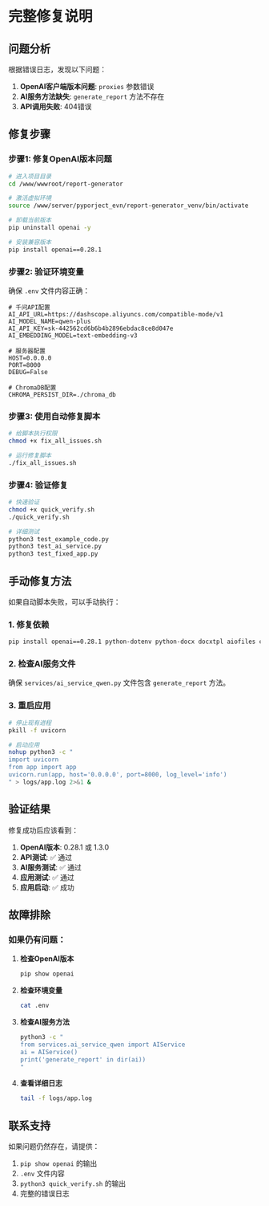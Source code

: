 # 完整修复说明

## 问题分析

根据错误日志，发现以下问题：

1. **OpenAI客户端版本问题**: `proxies` 参数错误
2. **AI服务方法缺失**: `generate_report` 方法不存在
3. **API调用失败**: 404错误

## 修复步骤

### 步骤1: 修复OpenAI版本问题

```bash
# 进入项目目录
cd /www/wwwroot/report-generator

# 激活虚拟环境
source /www/server/pyporject_evn/report-generator_venv/bin/activate

# 卸载当前版本
pip uninstall openai -y

# 安装兼容版本
pip install openai==0.28.1
```

### 步骤2: 验证环境变量

确保 `.env` 文件内容正确：

```env
# 千问API配置
AI_API_URL=https://dashscope.aliyuncs.com/compatible-mode/v1
AI_MODEL_NAME=qwen-plus
AI_API_KEY=sk-442562cd6b6b4b2896ebdac8ce8d047e
AI_EMBEDDING_MODEL=text-embedding-v3

# 服务器配置
HOST=0.0.0.0
PORT=8000
DEBUG=False

# ChromaDB配置
CHROMA_PERSIST_DIR=./chroma_db
```

### 步骤3: 使用自动修复脚本

```bash
# 给脚本执行权限
chmod +x fix_all_issues.sh

# 运行修复脚本
./fix_all_issues.sh
```

### 步骤4: 验证修复

```bash
# 快速验证
chmod +x quick_verify.sh
./quick_verify.sh

# 详细测试
python3 test_example_code.py
python3 test_ai_service.py
python3 test_fixed_app.py
```

## 手动修复方法

如果自动脚本失败，可以手动执行：

### 1. 修复依赖

```bash
pip install openai==0.28.1 python-dotenv python-docx docxtpl aiofiles chromadb fastapi uvicorn python-multipart jinja2
```

### 2. 检查AI服务文件

确保 `services/ai_service_qwen.py` 文件包含 `generate_report` 方法。

### 3. 重启应用

```bash
# 停止现有进程
pkill -f uvicorn

# 启动应用
nohup python3 -c "
import uvicorn
from app import app
uvicorn.run(app, host='0.0.0.0', port=8000, log_level='info')
" > logs/app.log 2>&1 &
```

## 验证结果

修复成功后应该看到：

1. **OpenAI版本**: 0.28.1 或 1.3.0
2. **API测试**: ✅ 通过
3. **AI服务测试**: ✅ 通过
4. **应用测试**: ✅ 通过
5. **应用启动**: ✅ 成功

## 故障排除

### 如果仍有问题：

1. **检查OpenAI版本**
   ```bash
   pip show openai
   ```

2. **检查环境变量**
   ```bash
   cat .env
   ```

3. **检查AI服务方法**
   ```bash
   python3 -c "
   from services.ai_service_qwen import AIService
   ai = AIService()
   print('generate_report' in dir(ai))
   "
   ```

4. **查看详细日志**
   ```bash
   tail -f logs/app.log
   ```

## 联系支持

如果问题仍然存在，请提供：
1. `pip show openai` 的输出
2. `.env` 文件内容
3. `python3 quick_verify.sh` 的输出
4. 完整的错误日志 